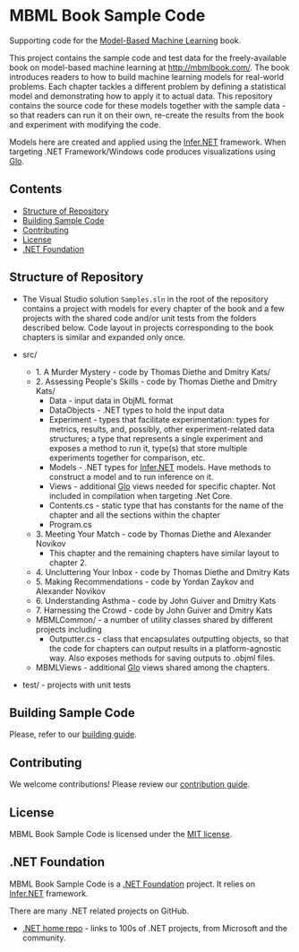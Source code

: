 # MBML Book Sample Code

Supporting code for the [Model-Based Machine Learning](http://mbmlbook.com/) book.

This project contains the sample code and test data for the freely-available book on model-based machine learning at http://mbmlbook.com/. The book introduces readers to how to build machine learning models for real-world problems. Each chapter tackles a different problem by defining a statistical model and demonstrating how to apply it to actual data. This repository contains the source code for these models together with the sample data - so that readers can run it on their own, re-create the results from the book and experiment with modifying the code.

Models here are created and applied using the [Infer.NET](https://github.com/dotnet/infer) framework.
When targeting .NET Framework/Windows code produces visualizations using [Glo](GLO.md).

## Contents

- [Structure of Repository](#structure-of-repository)
- [Building Sample Code](#building-sample-code)
- [Contributing](#contributing)
- [License](#license)
- [.NET Foundation](#.net-foundation)

## Structure of Repository

* The Visual Studio solution `Samples.sln` in the root of the repository contains a project with models for every chapter of the book and a few projects with the shared code and/or unit tests from the folders described below. Code layout in projects corresponding to the book chapters is similar and expanded only once.

* src/
    * 1\. A Murder Mystery - code by Thomas Diethe and Dmitry Kats/
    * 2\. Assessing People's Skills - code by Thomas Diethe and Dmitry Kats/
        * Data - input data in ObjML format
        * DataObjects - .NET types to hold the input data
        * Experiment - types that facilitate experimentation: types for metrics, results, and, possibly, other experiment-related data structures; a type that represents a single experiment and exposes a method to run it, type(s) that store multiple experiments together for comparison, etc.
        * Models - .NET types for [Infer.NET](https://github.com/dotnet/infer) models. Have methods to construct a model and to run inference on it.
        * Views - additional [Glo](GLO.md) views needed for specific chapter. Not included in compilation when targeting .Net Core.
        * Contents.cs - static type that has constants for the name of the chapter and all the sections within the chapter
        * Program.cs
    * 3\. Meeting Your Match - code by Thomas Diethe and Alexander Novikov
        * This chapter and the remaining chapters have similar layout to chapter 2.
    * 4\. Uncluttering Your Inbox - code by Thomas Diethe and Dmitry Kats
    * 5\. Making Recommendations - code by Yordan Zaykov and Alexander Novikov
    * 6\. Understanding Asthma - code by John Guiver and Dmitry Kats
    * 7\. Harnessing the Crowd - code by John Guiver and Dmitry Kats
    * MBMLCommon/ -  a number of utility classes shared by different projects including
        * Outputter.cs - class that encapsulates outputting objects, so that the code for chapters can output results in a platform-agnostic way. Also exposes methods for saving outputs to .objml files. 
    * MBMLViews - additional [Glo](GLO.md) views shared among the chapters.
* test/ - projects with unit tests

## Building Sample Code

Please, refer to our [building guide](BUILDING.md).

## Contributing

We welcome contributions! Please review our [contribution guide](CONTRIBUTING.md).

## License

MBML Book Sample Code is licensed under the [MIT license](LICENSE).

## .NET Foundation

MBML Book Sample Code is a [.NET Foundation](https://www.dotnetfoundation.org/projects) project.
It relies on [Infer.NET](https://github.com/dotnet/infer) framework.

There are many .NET related projects on GitHub.

- [.NET home repo](https://github.com/Microsoft/dotnet) - links to 100s of .NET projects, from Microsoft and the community.